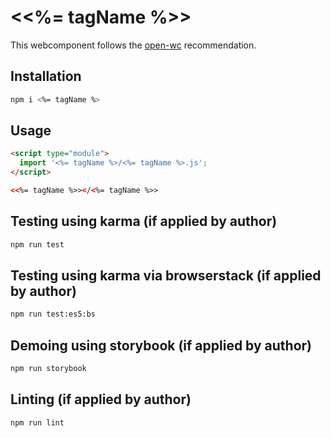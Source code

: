# \<<%= tagName %>>

This webcomponent follows the [open-wc](https://github.com/open-wc/open-wc) recommendation.

## Installation
```bash
npm i <%= tagName %>
```

## Usage
```html
<script type="module">
  import '<%= tagName %>/<%= tagName %>.js';
</script>

<<%= tagName %>></<%= tagName %>>
```

## Testing using karma (if applied by author)
```bash
npm run test
```

## Testing using karma via browserstack (if applied by author)
```bash
npm run test:es5:bs
```

## Demoing using storybook (if applied by author)
```bash
npm run storybook
```

## Linting (if applied by author)
```bash
npm run lint
```
